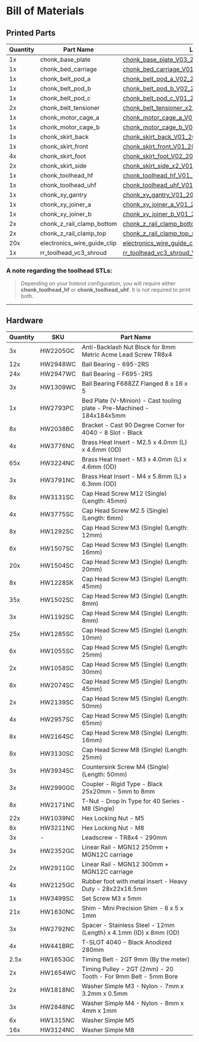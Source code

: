 # Bill of Materials

## Printed Parts
| Quantity | Part Name | Link |
| -------- | --------- | ---- | 
| 1x | chonk_base_plate | [chonk_base_plate_V03_20240509.stl](https://github.com/Rat-Rig/V-Chonk/blob/main/stl/chonk_base_plate_V03_20240509.stl) |
| 1x | chonk_bed_carriage | [chonk_bed_carriage_V01_20240329.stl](https://github.com/Rat-Rig/V-Chonk/blob/main/stl/chonk_bed_carriage_V01_20240329.stl) |
| 1x | chonk_belt_pod_a | [chonk_belt_pod_a_V02_20240411.stl](https://github.com/Rat-Rig/V-Chonk/blob/main/stl/chonk_belt_pod_a_V02_20240411.stl) |
| 1x | chonk_belt_pod_b | [chonk_belt_pod_b_V02_20240411.stl](https://github.com/Rat-Rig/V-Chonk/blob/main/stl/chonk_belt_pod_b_V02_20240411.stl) |
| 1x | chonk_belt_pod_c | [chonk_belt_pod_c_V01_20240411.stl](https://github.com/Rat-Rig/V-Chonk/blob/main/stl/chonk_belt_pod_c_V01_20240411.stl) |
| 2x | chonk_belt_tensioner | [chonk_belt_tensioner_x2_V01_20240329.stl](https://github.com/Rat-Rig/V-Chonk/blob/main/stl/chonk_belt_tensioner_x2_V01_20240329.stl) |
| 1x | chonk_motor_cage_a | [chonk_motor_cage_a_V01_20240329.stl](https://github.com/Rat-Rig/V-Chonk/blob/main/stl/chonk_motor_cage_a_V01_20240329.stl) |
| 1x | chonk_motor_cage_b | [chonk_motor_cage_b_V01_20240329.stl](https://github.com/Rat-Rig/V-Chonk/blob/main/stl/chonk_motor_cage_b_V01_20240329.stl) |
| 1x | chonk_skirt_back | [chonk_skirt_back_V01_20240329.stl](https://github.com/Rat-Rig/V-Chonk/blob/main/stl/chonk_skirt_back_V01_20240329.stl) |
| 1x | chonk_skirt_front | [chonk_skirt_front_V01_20240329.stl](https://github.com/Rat-Rig/V-Chonk/blob/main/stl/chonk_skirt_front_V01_20240329.stl) |
| 4x | chonk_skirt_foot | [chonk_skirt_foot_V02_20240509.stl](https://github.com/Rat-Rig/V-Chonk/blob/main/stl/chonk_skirt_foot_V02_20240509.stl) |
| 2x | chonk_skirt_side | [chonk_skirt_side_x2_V01_20240329.stl](https://github.com/Rat-Rig/V-Chonk/blob/main/stl/chonk_skirt_side_x2_V01_20240329.stl) |
| 1x | chonk_toolhead_hf | [chonk_toolhead_hf_V01_20240411.stl](https://github.com/Rat-Rig/V-Chonk/blob/main/stl/chonk_toolhead_hf_V01_20240411.stl) |
| 1x | chonk_toolhead_uhf | [chonk_toolhead_uhf_V01_20240411.stl](https://github.com/Rat-Rig/V-Chonk/blob/main/stl/chonk_toolhead_uhf_V01_20240411.stl) |
| 1x | chonk_xy_gantry | [chonk_xy_gantry_V01_20240329.stl](https://github.com/Rat-Rig/V-Chonk/blob/main/stl/chonk_xy_gantry_V01_20240329.stl) |
| 1x | chonk_xy_joiner_a | [chonk_xy_joiner_a_V01_20240329.stl](https://github.com/Rat-Rig/V-Chonk/blob/main/stl/chonk_xy_joiner_a_V01_20240329.stl) |
| 1x | chonk_xy_joiner_b | [chonk_xy_joiner_b_V01_20240329.stl](https://github.com/Rat-Rig/V-Chonk/blob/main/stl/chonk_xy_joiner_b_V01_20240329.stl) |
| 2x | chonk_z_rail_clamp_bottom | [chonk_z_rail_clamp_bottom_V01_20240329.stl](https://github.com/Rat-Rig/V-Chonk/blob/main/stl/chonk_z_rail_clamp_bottom_V01_20240329.stl) |
| 2x | chonk_z_rail_clamp_top | [chonk_z_rail_clamp_top_x2_V01_20240329.stl](https://github.com/Rat-Rig/V-Chonk/blob/main/stl/chonk_z_rail_clamp_top_x2_V01_20240329.stl) |
| 20x | electronics_wire_guide_clip | [electronics_wire_guide_clip_x20_V01_20240329.stl](https://github.com/Rat-Rig/V-Chonk/blob/main/stl/electronics_wire_guide_clip_x20_V01_20240329.stl) |
| 1x | rr_toolhead_vc3_shroud | [rr_toolhead_vc3_shroud_V01_20240329.stl](https://github.com/Rat-Rig/V-Chonk/blob/main/stl/rr_toolhead_vc3_shroud_V01_20240329.stl) |

### A note regarding the toolhead STLs:
> 
> Depending on your hotend configuration, you will require either **chonk_toolhead_hf** or **chonk_toolhead_uhf**. It is not required to print both.

---
## Hardware
| Quantity | SKU | Part Name |
| -------- | --- | --------- |
| 3x | HW2205GC | Anti-Backlash Nut Block for 8mm Metric Acme Lead Screw TR8x4 |
| 12x | HW2948WC | Ball Bearing - 695-2RS |
| 24x | HW2947WC | Ball Bearing - F695-2RS |
| 3x | HW1309WC | Ball Bearing F688ZZ Flanged 8 x 16 x 5 |
| 1x | HW2793PC | Bed Plate (V-Minion) - Cast tooling plate - Pre-Machined - 184x184x5mm |
| 8x | HW2038BC | Bracket - Cast 90 Degree Corner for 4040 - 8 Slot - Black |
| 4x | HW3776NC | Brass Heat Insert - M2.5 x 4.0mm (L) x 4.6mm (OD) |
| 65x | HW3224NC | Brass Heat Insert - M3 x 4.0mm (L) x 4.6mm (OD) |
| 3x | HW3791NC | Brass Heat Insert - M4 x 5.8mm (L) x 6.3mm (OD) |
| 8x | HW3131SC | Cap Head Screw M12 (Single) (Length: 45mm) |
| 4x | HW3775SC | Cap Head Screw M2.5 (Single) (Length: 6mm) |
| 8x | HW1292SC | Cap Head Screw M3 (Single) (Length: 12mm) |
| 6x | HW1507SC | Cap Head Screw M3 (Single) (Length: 16mm) |
| 20x | HW1504SC | Cap Head Screw M3 (Single) (Length: 20mm) |
| 8x | HW1228SK | Cap Head Screw M3 (Single) (Length: 45mm) |
| 35x | HW1502SC | Cap Head Screw M3 (Single) (Length: 8mm) |
| 3x | HW1192SC | Cap Head Screw M4 (Single) (Length: 8mm) |
| 25x | HW1285SC | Cap Head Screw M5 (Single) (Length: 10mm) |
| 6x | HW1055SC | Cap Head Screw M5 (Single) (Length: 25mm) |
| 2x | HW1058SC | Cap Head Screw M5 (Single) (Length: 30mm) |
| 8x | HW2074SC | Cap Head Screw M5 (Single) (Length: 45mm) |
| 2x | HW2139SC | Cap Head Screw M5 (Single) (Length: 50mm) |
| 4x | HW2957SC | Cap Head Screw M5 (Single) (Length: 65mm) |
| 8x | HW2164SC	| Cap Head Screw M8 (Single) (Length: 16mm) |
| 8x | HW3130SC | Cap Head Screw M8 (Single) (Length: 25mm) |
| 3x | HW3934SC | Countersink Screw M4 (Single) (Length: 50mm) |
| 3x | HW2990GC | Coupler - Rigid Type - Black 25x20mm - 5mm to 8mm |
| 8x | HW2171NC	| T-Nut - Drop In Type for 40 Series - M8 (Single) |
| 22x | HW1039NC | Hex Locking Nut - M5 |
| 8x | HW3211NC | Hex Locking Nut - M8 |
| 3x | - | Leadscrew - TR8x4 - 290mm |
| 3x | HW2352GC | Linear Rail - MGN12 250mm + MGN12C carriage |
| 2x | HW2911GC | Linear Rail - MGN12 300mm + MGN12C carriage |
| 4x | HW2125GC | Rubber foot with metal insert - Heavy Duty - 28x22x16.5mm |
| 1x | HW3499SC | Set Screw M3 x 5mm |
| 21x | HW1630NC | Shim - Mini Precision Shim - 8 x 5 x 1mm |
| 3x | HW2792NC | Spacer - Stainless Steel - 12mm (Length) x 4.1mm (ID) x 8mm (OD) |
| 4x | HW441BRC | T-SLOT 4040 - Black Anodized 280mm |
| 2.5x | HW1653GC | Timing Belt  - 2GT 9mm (By the meter) |
| 2x | HW1654WC | Timing Pulley - 2GT (2mm) - 20 Tooth - For 9mm Belt - 5mm Bore |
| 2x | HW1818NC | Washer Simple M3 - Nylon - 7mm x 3.2mm x 0.5mm |
| 3x | HW2848NC | Washer Simple M4 - Nylon - 8mm x 4mm x 1mm |
| 6x | HW1315NC | Washer Simple M5 |
| 16x | HW3124NC | Washer Simple M8 |
